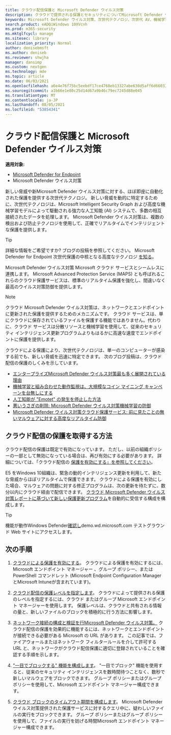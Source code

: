 ```yaml
---
title: クラウド配信保護と Microsoft Defender ウイルス対策
description: クラウドで提供される保護とセキュリティについてMicrosoft Defender ウイルス対策
keywords: Microsoft Defender ウイルス対策、次世代テクノロジ、次世代 AV、機械学習、マルウェア対策、セキュリティ、ディフェンダー、クラウド、クラウド配信の保護
search.product: eADQiWindows 10XVcnh
ms.prod: m365-security
ms.mktglfcycl: manage
ms.sitesec: library
localization_priority: Normal
author: denisebmsft
ms.author: deniseb
ms.reviewer: shwjha
manager: dansimp
ms.custom: nextgen
ms.technology: mde
ms.topic: article
ms.date: 06/03/2021
ms.openlocfilehash: a6e4e76f75bc5eebdf17ce4768eb13327abe630d5aff6d66033ffab43d9ad263
ms.sourcegitcommit: a1b66e1e80c25d14d67a9b46c79ec7245d88e045
ms.translationtype: MT
ms.contentlocale: ja-JP
ms.lasthandoff: 08/05/2021
ms.locfileid: "53854341"
---
```

# <a name="cloud-delivered-protection-and-microsoft-defender-antivirus"></a>クラウド配信保護と Microsoft Defender ウイルス対策

**適用対象:**

- [Microsoft Defender for Endpoint](/microsoft-365/security/defender-endpoint/)
- Microsoft Defender ウイルス対策

新しい脅威や新Microsoft Defender ウイルス対策に対する、ほぼ即座に自動化された保護を提供する次世代テクノロジ。 新しい脅威を動的に特定するために、次世代テクノロジは、Microsoft Intelligent Security Graph および高度な機械学習モデルによって駆動される強力な人工知能 (AI) システムで、多数の相互接続されたデータを処理します。 Microsoft Defender ウイルス対策は、複数の検出および防止テクノロジを使用して、正確でリアルタイムでインテリジェントな保護を提供します。 

> [!TIP]
> 詳細な情報をご希望ですか? ブログの投稿を参照してください。 Microsoft Defender for Endpoint 次世代保護の中核となる高度なテクノロジ [を知る](https://www.microsoft.com/security/blog/2019/06/24/inside-out-get-to-know-the-advanced-technologies-at-the-core-of-microsoft-defender-atp-next-generation-protection/)。

Microsoft Defender ウイルス対策 Microsoft クラウド サービスとシームレスに連携します。 Microsoft Advanced Protection Service (MAPS) とも呼ばれるこれらのクラウド保護サービスは、標準のリアルタイム保護を強化し、間違いなく最高のウイルス対策防御を提供します。 

> [!NOTE]
> クラウド Microsoft Defender ウイルス対策は、ネットワークとエンドポイントに更新された保護を提供するためのメカニズムです。 クラウド サービスは、単にクラウドに保存されているファイルを保護する機能ではありません。代わりに、クラウド サービスは分散リソースと機械学習を使用して、従来のセキュリティ インテリジェンス更新プログラムよりもはるかに高速な速度でエンドポイントに保護を提供します。

クラウドによる保護により、次世代テクノロジは、単一のコンピューターが感染する前でも、新しい脅威を迅速に特定できます。 次のブログ投稿は、クラウド配信の保護のしくみを示しています。

- [エンタープライズMicrosoft Defender ウイルス対策最も多く展開されている理由](https://www.microsoft.com/security/blog/2018/03/22/why-windows-defender-antivirus-is-the-most-deployed-in-the-enterprise) 
- [機械学習と組み合わせた動作監視は、大規模なコイン マイニング キャンペーンを台無しにする](https://www.microsoft.com/security/blog/2018/03/07/behavior-monitoring-combined-with-machine-learning-spoils-a-massive-dofoil-coin-mining-campaign)
- [人工知能が "Emotet" の発生を停止した方法](https://www.microsoft.com/security/blog/2018/02/14/how-artificial-intelligence-stopped-an-emotet-outbreak)
- [悪いうさぎの削除: Microsoft Defender ウイルス対策機械学習の防御](https://www.microsoft.com/security/blog/2017/12/11/detonating-a-bad-rabbit-windows-defender-antivirus-and-layered-machine-learning-defenses)
- [Microsoft Defender ウイルス対策クラウド保護サービス: 前に見たことの無いマルウェアに対する高度なリアルタイム防御](https://www.microsoft.com/security/blog/2017/07/18/windows-defender-antivirus-cloud-protection-service-advanced-real-time-defense-against-never-before-seen-malware) 
 
## <a name="how-to-get-cloud-delivered-protection"></a>クラウド配信の保護を取得する方法 

クラウド配信の保護は既定で有効になっています。 ただし、以前の組織ポリシーの一部として無効になっている場合は、再び有効にする必要があります。 詳細については、「クラウド配信の [保護を有効にする」を参照してください](enable-cloud-protection-microsoft-defender-antivirus.md)。

E5 をWindows 10組織は、緊急の動的インテリジェンス更新を利用して、新たな脅威からほぼリアルタイムで保護できます。 クラウドによる保護を有効にした場合、マルウェアの問題に対する修正プログラムは、次の更新を待たずに、数分以内にクラウド経由で配信できます。 [クラウド Microsoft Defender ウイルス対策レポートに基づいて新しい保護更新プログラム](manage-event-based-updates-microsoft-defender-antivirus.md#cloud-report-updates)を自動的に受信する構成を構成します。

> [!TIP]
> 機能が動作Windows Defender[確認し](https://demo.wd.microsoft.com?ocid=cx-wddocs-testground)demo.wd.microsoft.com テストグラウンド Web サイトにアクセスします。

## <a name="next-steps"></a>次の手順

1. [クラウドによる保護を有効にする](enable-cloud-protection-microsoft-defender-antivirus.md)。 クラウドによる保護を有効にするには、Microsoft エンドポイント マネージャー 、グループ ポリシー、または PowerShell コマンドレット (Microsoft Endpoint Configuration ManagerとMicrosoft Intuneが含まれています)。

2. [クラウド配信の保護レベルを指定します](specify-cloud-protection-level-microsoft-defender-antivirus.md)。 クラウドによって提供される保護のレベルを指定するには、クラウド またはグループ Microsoft エンドポイント マネージャーを使用します。 保護レベルは、クラウドと共有される情報の量と、新しいファイルのブロックを積極的に行う方法に影響します。

3. [ネットワーク接続の構成と検証を行Microsoft Defender ウイルス対策。](configure-network-connections-microsoft-defender-antivirus.md) クラウド配信の保護を効果的に機能するには、ネットワークとエンドポイントが接続できる必要がある Microsoft の URL があります。 この記事では、ファイアウォールまたはネットワーク フィルタールールを介して許可する URL と、ネットワークがクラウド配信保護に適切に登録されていることを確認する手順を示します。

4. ["一目でブロックする" 機能を構成します](configure-block-at-first-sight-microsoft-defender-antivirus.md)。 "一目でブロック" 機能を使用すると、従来のセキュリティ インテリジェンスを数時間待つことなく、数秒で新しいマルウェアをブロックできます。 グループ ポリシーまたはグループ ポリシーを使用して、Microsoft エンドポイント マネージャー構成できます。

5. [クラウド ブロックのタイムアウト期間を構成します](configure-cloud-block-timeout-period-microsoft-defender-antivirus.md)。 Microsoft Defender ウイルス対策提供された保護サービスに対するクエリ中に、疑わしいファイルの実行をブロックできます。 グループ ポリシーまたはグループ ポリシーを使用して、ファイルの実行を妨げる時間Microsoft エンドポイント マネージャー構成できます。